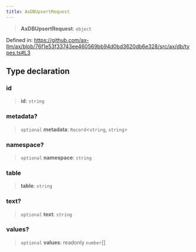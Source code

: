 ```yaml
---
title: AxDBUpsertRequest
---
```


> **AxDBUpsertRequest**: `object`

Defined in: https://github.com/ax-llm/ax/blob/76f1e53f33743ee460569bb94d0bd3620db6e328/src/ax/db/types.ts#L3

## Type declaration

<a id="id"></a>

### id

> **id**: `string`

<a id="metadata"></a>

### metadata?

> `optional` **metadata**: `Record`\<`string`, `string`\>

<a id="namespace"></a>

### namespace?

> `optional` **namespace**: `string`

<a id="table"></a>

### table

> **table**: `string`

<a id="text"></a>

### text?

> `optional` **text**: `string`

<a id="values"></a>

### values?

> `optional` **values**: readonly `number`[]
